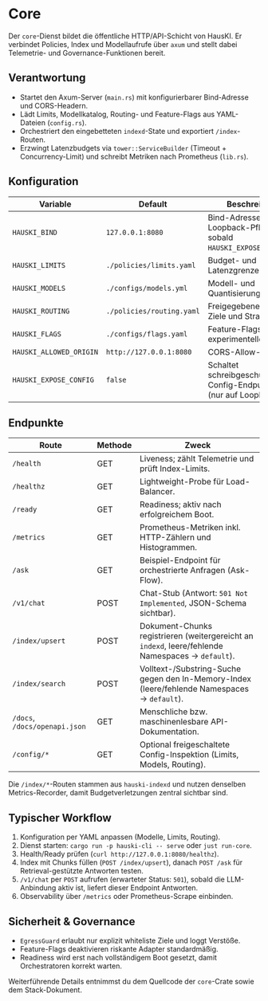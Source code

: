 # Core

Der `core`-Dienst bildet die öffentliche HTTP/API-Schicht von HausKI. Er verbindet Policies, Index und Modellaufrufe über `axum` und stellt dabei Telemetrie- und Governance-Funktionen bereit.

## Verantwortung

- Startet den Axum-Server (`main.rs`) mit konfigurierbarer Bind-Adresse und CORS-Headern.
- Lädt Limits, Modellkatalog, Routing- und Feature-Flags aus YAML-Dateien (`config.rs`).
- Orchestriert den eingebetteten `indexd`-State und exportiert `/index`-Routen.
- Erzwingt Latenzbudgets via `tower::ServiceBuilder` (Timeout + Concurrency-Limit) und schreibt Metriken nach Prometheus (`lib.rs`).

## Konfiguration

| Variable | Default | Beschreibung |
| --- | --- | --- |
| `HAUSKI_BIND` | `127.0.0.1:8080` | Bind-Adresse; Loopback-Pflicht sobald `HAUSKI_EXPOSE_CONFIG=1`. |
| `HAUSKI_LIMITS` | `./policies/limits.yaml` | Budget- und Latenzgrenzen. |
| `HAUSKI_MODELS` | `./configs/models.yml` | Modell- und Quantisierungsprofile. |
| `HAUSKI_ROUTING` | `./policies/routing.yaml` | Freigegebene Egress-Ziele und Strategien. |
| `HAUSKI_FLAGS` | `./configs/flags.yaml` | Feature-Flags für experimentelle Pfade. |
| `HAUSKI_ALLOWED_ORIGIN` | `http://127.0.0.1:8080` | CORS-Allow-Header. |
| `HAUSKI_EXPOSE_CONFIG` | `false` | Schaltet schreibgeschützte Config-Endpunkte frei (nur auf Loopback!). |

## Endpunkte

| Route | Methode | Zweck |
| --- | --- | --- |
| `/health` | GET | Liveness; zählt Telemetrie und prüft Index-Limits. |
| `/healthz` | GET | Lightweight-Probe für Load-Balancer. |
| `/ready` | GET | Readiness; aktiv nach erfolgreichem Boot. |
| `/metrics` | GET | Prometheus-Metriken inkl. HTTP-Zählern und Histogrammen. |
| `/ask` | GET | Beispiel-Endpoint für orchestrierte Anfragen (Ask-Flow). |
| `/v1/chat` | POST | Chat-Stub (Antwort: `501 Not Implemented`, JSON-Schema sichtbar). |
| `/index/upsert` | POST | Dokument-Chunks registrieren (weitergereicht an `indexd`, leere/fehlende Namespaces → `default`). |
| `/index/search` | POST | Volltext-/Substring-Suche gegen den In-Memory-Index (leere/fehlende Namespaces → `default`). |
| `/docs`, `/docs/openapi.json` | GET | Menschliche bzw. maschinenlesbare API-Dokumentation. |
| `/config/*` | GET | Optional freigeschaltete Config-Inspektion (Limits, Models, Routing). |

Die `/index/*`-Routen stammen aus `hauski-indexd` und nutzen denselben Metrics-Recorder, damit Budgetverletzungen zentral sichtbar sind.

## Typischer Workflow

1. Konfiguration per YAML anpassen (Modelle, Limits, Routing).
2. Dienst starten: `cargo run -p hauski-cli -- serve` oder `just run-core`.
3. Health/Ready prüfen (`curl http://127.0.0.1:8080/healthz`).
4. Index mit Chunks füllen (`POST /index/upsert`), danach `POST /ask` für Retrieval-gestützte Antworten testen.
5. `/v1/chat` per `POST` aufrufen (erwarteter Status: `501`), sobald die LLM-Anbindung aktiv ist, liefert dieser Endpoint Antworten.
6. Observability über `/metrics` oder Prometheus-Scrape einbinden.

## Sicherheit & Governance

- `EgressGuard` erlaubt nur explizit whiteliste Ziele und loggt Verstöße.
- Feature-Flags deaktivieren riskante Adapter standardmäßig.
- Readiness wird erst nach vollständigem Boot gesetzt, damit Orchestratoren korrekt warten.

Weiterführende Details entnimmst du dem Quellcode der `core`-Crate sowie dem Stack-Dokument.
